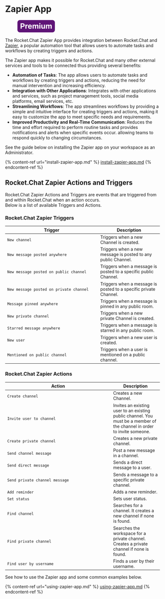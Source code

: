 # Zapier App

<figure><img src="../../../../.gitbook/assets/Premium.svg" alt=""><figcaption></figcaption></figure>

The Rocket.Chat Zapier App provides integration between Rocket.Chat and [Zapier](https://zapier.com/), a popular automation tool that allows users to automate tasks and workflows by creating triggers and actions.

The Zapier app makes it possible for Rocket.Chat and many other external services and tools to be connected thus providing several benefits:

* **Automation of Tasks**: The app allows users to automate tasks and workflows by creating triggers and actions, reducing the need for manual intervention and increasing efficiency.
* **Integration with Other Applications**: Integrates with other applications and services, such as project management tools, social media platforms, email services, etc.
* **Streamlining Workflows**: The app streamlines workflows by providing a simple and intuitive interface for creating triggers and actions, making it easy to customize the app to meet specific needs and requirements.
* **Improved Productivity and Real-Time Communication**: Reduces the time and effort required to perform routine tasks and provides notifications and alerts when specific events occur. allowing teams to respond quickly to changing circumstances.

See the guide below on installing the Zapier app on your workspace as an Administrator.

{% content-ref url="install-zapier-app.md" %}
[install-zapier-app.md](install-zapier-app.md)
{% endcontent-ref %}

## Rocket.Chat Zapier Actions and Triggers

Rocket.Chat Zapier Actions and Triggers are events that are triggered from and within Rocket.Chat when an action occurs.\
Below is a list of available Triggers and Actions.

### Rocket.Chat Zapier Triggers

<table><thead><tr><th width="289">Trigger</th><th>Description</th></tr></thead><tbody><tr><td><code>New channel</code></td><td>Triggers when a new Channel is created.</td></tr><tr><td><code>New message posted anywhere</code></td><td>Triggers when a new message is posted to any public Channel.</td></tr><tr><td><code>New message posted on public channel</code></td><td>Triggers when a message is posted to a specific public Channel.</td></tr><tr><td><code>New message posted on private channel</code></td><td>Triggers when a message is posted to a specific private Channel.</td></tr><tr><td><code>Message pinned anywhere</code></td><td>Triggers when a message is pinned in any public room.</td></tr><tr><td><code>New private channel</code></td><td>Triggers when a new private Channel is created.</td></tr><tr><td><code>Starred message anywhere</code></td><td>Triggers when a message is starred in any public room.</td></tr><tr><td><code>New user</code></td><td>Triggers when a new user is created.</td></tr><tr><td><code>Mentioned on public channel</code></td><td>Triggers when a user is mentioned on a public channel.</td></tr></tbody></table>

### Rocket.Chat Zapier Actions

<table><thead><tr><th width="331">Action</th><th>Description</th></tr></thead><tbody><tr><td><code>Create channel</code></td><td>Creates a new Channel.</td></tr><tr><td><code>Invite user to channel</code></td><td>Invites an existing user to an existing public channel. You must be a member of the channel in order to invite someone.</td></tr><tr><td><code>Create private channel</code></td><td>Creates a new private channel.</td></tr><tr><td><code>Send channel message</code></td><td>Post a new message in a channel.</td></tr><tr><td><code>Send direct message</code></td><td>Sends a direct message to a user.</td></tr><tr><td><code>Send private channel message</code></td><td>Sends a message to a specific private channel.</td></tr><tr><td><code>Add reminder</code></td><td>Adds a new reminder.</td></tr><tr><td><code>Set status</code></td><td>Sets user status.</td></tr><tr><td><code>Find channel</code></td><td>Searches for a channel. It creates a new channel if none is found.</td></tr><tr><td><code>Find private channel</code></td><td>Searches the workspace for a private channel. Creates a private channel if none is found.</td></tr><tr><td><code>Find user by username</code></td><td>Finds a user by their username.</td></tr></tbody></table>

See how to use the Zapier app and some common examples below.

{% content-ref url="using-zapier-app.md" %}
[using-zapier-app.md](using-zapier-app.md)
{% endcontent-ref %}
